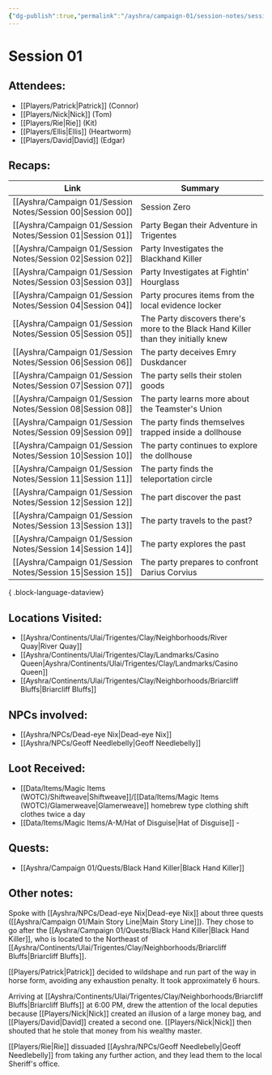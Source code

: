 ```yaml
---
{"dg-publish":true,"permalink":"/ayshra/campaign-01/session-notes/session-01/","tags":["session"],"dgShowLocalGraph":true}
---
```


# Session 01

## Attendees:
- [[Players/Patrick\|Patrick]] (Connor)
- [[Players/Nick\|Nick]] (Tom)
- [[Players/Rie\|Rie]] (Kit)
- [[Players/Ellis\|Ellis]] (Heartworm)
- [[Players/David\|David]] (Edgar)


## Recaps:
| Link                                                           | Summary                                                                            |
| -------------------------------------------------------------- | ---------------------------------------------------------------------------------- |
| [[Ayshra/Campaign 01/Session Notes/Session 00\|Session 00]] | Session Zero                                                                       |
| [[Ayshra/Campaign 01/Session Notes/Session 01\|Session 01]] | Party Began their Adventure in Trigentes                                           |
| [[Ayshra/Campaign 01/Session Notes/Session 02\|Session 02]] | Party Investigates the Blackhand Killer                                            |
| [[Ayshra/Campaign 01/Session Notes/Session 03\|Session 03]] | Party Investigates at Fightin' Hourglass                                           |
| [[Ayshra/Campaign 01/Session Notes/Session 04\|Session 04]] | Party procures items from the local evidence locker                                |
| [[Ayshra/Campaign 01/Session Notes/Session 05\|Session 05]] | The Party discovers there's more to the Black Hand Killer than they initially knew |
| [[Ayshra/Campaign 01/Session Notes/Session 06\|Session 06]] | The party deceives Emry Duskdancer                                                 |
| [[Ayshra/Campaign 01/Session Notes/Session 07\|Session 07]] | The party sells their stolen goods                                                 |
| [[Ayshra/Campaign 01/Session Notes/Session 08\|Session 08]] | The party learns more about the Teamster's Union                                   |
| [[Ayshra/Campaign 01/Session Notes/Session 09\|Session 09]] | The party finds themselves trapped inside a dollhouse                              |
| [[Ayshra/Campaign 01/Session Notes/Session 10\|Session 10]] | The party continues to explore the dollhouse                                       |
| [[Ayshra/Campaign 01/Session Notes/Session 11\|Session 11]] | The party finds the teleportation circle                                           |
| [[Ayshra/Campaign 01/Session Notes/Session 12\|Session 12]] | The part discover the past                                                         |
| [[Ayshra/Campaign 01/Session Notes/Session 13\|Session 13]] | The party travels to the past?                                                     |
| [[Ayshra/Campaign 01/Session Notes/Session 14\|Session 14]] | The party explores the past                                                        |
| [[Ayshra/Campaign 01/Session Notes/Session 15\|Session 15]] | The party prepares to confront Darius Corvius                                      |

{ .block-language-dataview}

## Locations Visited:
- [[Ayshra/Continents/Ulai/Trigentes/Clay/Neighborhoods/River Quay\|River Quay]]
- [[Ayshra/Continents/Ulai/Trigentes/Clay/Landmarks/Casino Queen\|Ayshra/Continents/Ulai/Trigentes/Clay/Landmarks/Casino Queen]]
- [[Ayshra/Continents/Ulai/Trigentes/Clay/Neighborhoods/Briarcliff Bluffs\|Briarcliff Bluffs]]

## NPCs involved:
-  [[Ayshra/NPCs/Dead-eye Nix\|Dead-eye Nix]]
-  [[Ayshra/NPCs/Geoff Needlebelly\|Geoff Needlebelly]]

## Loot Received:
- [[Data/Items/Magic Items (WOTC)/Shiftweave\|Shiftweave]]/[[Data/Items/Magic Items (WOTC)/Glamerweave\|Glamerweave]] homebrew type clothing shift clothes twice a day
- [[Data/Items/Magic Items/A-M/Hat of Disguise\|Hat of Disguise]] - 

## Quests:
- [[Ayshra/Campaign 01/Quests/Black Hand Killer\|Black Hand Killer]]

## Other notes:

Spoke with [[Ayshra/NPCs/Dead-eye Nix\|Dead-eye Nix]] about three quests ([[Ayshra/Campaign 01/Main Story Line\|Main Story Line]]). They chose to go after the [[Ayshra/Campaign 01/Quests/Black Hand Killer\|Black Hand Killer]], who is located to the Northeast of [[Ayshra/Continents/Ulai/Trigentes/Clay/Neighborhoods/Briarcliff Bluffs\|Briarcliff Bluffs]].

[[Players/Patrick\|Patrick]] decided to wildshape and run part of the way in horse form, avoiding any exhaustion penalty. It took approximately 6 hours. 

Arriving at [[Ayshra/Continents/Ulai/Trigentes/Clay/Neighborhoods/Briarcliff Bluffs\|Briarcliff Bluffs]] at 6:00 PM, drew the attention of the local deputies because [[Players/Nick\|Nick]] created an illusion of a large money bag, and [[Players/David\|David]] created a second one. [[Players/Nick\|Nick]] then shouted that he stole that money from his wealthy master.

[[Players/Rie\|Rie]] dissuaded [[Ayshra/NPCs/Geoff Needlebelly\|Geoff Needlebelly]] from taking any further action, and they lead them to the local Sheriff's office.